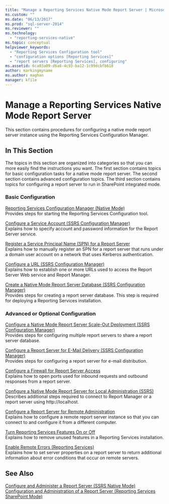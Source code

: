 ```yaml
---
title: "Manage a Reporting Services Native Mode Report Server | Microsoft Docs"
ms.custom: ""
ms.date: "06/13/2017"
ms.prod: "sql-server-2014"
ms.reviewer: ""
ms.technology: 
  - "reporting-services-native"
ms.topic: conceptual
helpviewer_keywords: 
  - "Reporting Services Configuration tool"
  - "configuration options [Reporting Services]"
  - "report servers [Reporting Services], configuring"
ms.assetid: 6ca03a09-d6a8-4c93-ba12-1c99dcbfb618
author: markingmyname
ms.author: maghan
manager: kfile
---
```

# Manage a Reporting Services Native Mode Report Server
  This section contains procedures for configuring a native mode report server instance using the Reporting Services Configuration Manager.  
  
## In This Section  
 The topics in this section are organized into categories so that you can more easily find the instructions you want. The first section contains topics for basic configuration tasks for a native mode report server. The second section contains advanced configuration topics. The third section contains topics for configuring a report server to run in SharePoint integrated mode.  
  
### Basic Configuration  
 [Reporting Services Configuration Manager &#40;Native Mode&#41;](../../sql-server/install/reporting-services-configuration-manager-native-mode.md)  
 Provides steps for starting the Reporting Services Configuration tool.  
  
 [Configure a Service Account &#40;SSRS Configuration Manager&#41;](../../sql-server/install/configure-a-service-account-ssrs-configuration-manager.md)  
 Explains how to specify account and password information for the Report Server service.  
  
 [Register a Service Principal Name &#40;SPN&#41; for a Report Server](register-a-service-principal-name-spn-for-a-report-server.md)  
 Explains how to manually register an SPN for a report server that runs under a domain user account on a network that uses Kerberos authentication.  
  
 [Configure a URL  &#40;SSRS Configuration Manager&#41;](../install-windows/configure-a-url-ssrs-configuration-manager.md)  
 Explains how to establish one or more URLs used to access the Report Server Web service and Report Manager.  
  
 [Create a Native Mode Report Server Database  &#40;SSRS Configuration Manager&#41;](../install-windows/ssrs-report-server-create-a-native-mode-report-server-database.md)  
 Provides steps for creating a report server database. This step is required for deploying a Reporting Services installation.  
  
### Advanced or Optional Configuration  
 [Configure a Native Mode Report Server Scale-Out Deployment &#40;SSRS Configuration Manager&#41;](../install-windows/configure-a-native-mode-report-server-scale-out-deployment.md)  
 Provides steps for configuring multiple report servers to share a report server database.  
  
 [Configure a Report Server for E-Mail Delivery &#40;SSRS Configuration Manager&#41;](../../sql-server/install/configure-a-report-server-for-e-mail-delivery-ssrs-configuration-manager.md)  
 Provides steps for configuring a report server for e-mail distribution.  
  
 [Configure a Firewall for Report Server Access](configure-a-firewall-for-report-server-access.md)  
 Explains how to open ports used for inbound requests and outbound responses from a report server.  
  
 [Configure a Native Mode Report Server for Local Administration &#40;SSRS&#41;](configure-a-native-mode-report-server-for-local-administration-ssrs.md)  
 Describes additional steps required to connect to Report Manager or a report server using http://localhost.  
  
 [Configure a Report Server for Remote Administration](configure-a-report-server-for-remote-administration.md)  
 Explains how to configure a remote report server instance so that you can connect to and configure it from a different computer.  
  
 [Turn Reporting Services Features On or Off](turn-reporting-services-features-on-or-off.md)  
 Explains how to remove unused features in a Reporting Services installation.  
  
 [Enable Remote Errors &#40;Reporting Services&#41;](enable-remote-errors-reporting-services.md)  
 Explains how to set server properties on a report server to return additional information about error conditions that occur on remote servers.  
  
## See Also  
 [Configure and Administer a Report Server &#40;SSRS Native Mode&#41;](configure-and-administer-a-report-server-ssrs-native-mode.md)   
 [Configuration and Administration of a Report Server &#40;Reporting Services SharePoint Mode&#41;](../configure-administer-report-server-reporting-services-sharepoint-mode.md)  
  
  
